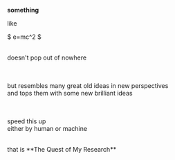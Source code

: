 **something**

like

$ e=mc^2 $

<br>
doesn't pop out of nowhere  

<br><br>
but resembles many great old ideas in new perspectives
<br>
and tops them with some new brilliant ideas

<br><br>
speed this up
<br>
either by human or machine

<br>
that is **The Quest of My Research**
